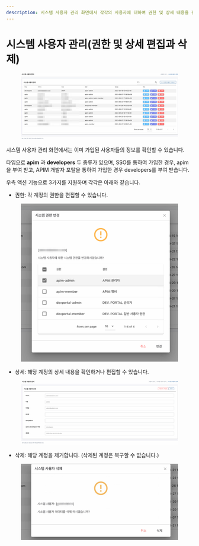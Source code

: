 ```yaml
---
description: 시스템 사용자 관리 화면에서 각각의 사용자에 대하여 권한 및 상세 내용을 편집하거나, 삭제 할 수 있습니다.
---
```


# 시스템 사용자 관리(권한 및 상세 편집과 삭제)

<figure><img src="../.gitbook/assets/image (8) (1) (1) (1).png" alt=""><figcaption></figcaption></figure>

시스템 사용자 관리 화면에서는 이미 가입된 사용자들의 정보를 확인할 수 있습니다.

타입으로 **apim** 과 **developers** 두 종류가 있으며, SSO를 통하여 가입한 경우, apim을 부여 받고, APIM 개발자 포탈을 통하여 가입한 경우 developers를 부여 받습니다.

우측 액션 기능으로 3가지를 지원하며 각각은 아래와 같습니다.

* 권한: 각 계정의 권한을 편집할 수 있습니다.

<figure><img src="../.gitbook/assets/image (9) (1) (1) (1).png" alt=""><figcaption></figcaption></figure>

* 상세: 해당 계정의 상세 내용을 확인하거나 편집할 수 있습니다.

<figure><img src="../.gitbook/assets/image (10) (1) (1) (1).png" alt=""><figcaption></figcaption></figure>

* 삭제: 해당 계정을 제거합니다. (삭제된 계정은 복구할 수 없습니다.)

<figure><img src="../.gitbook/assets/image (29).png" alt=""><figcaption></figcaption></figure>
